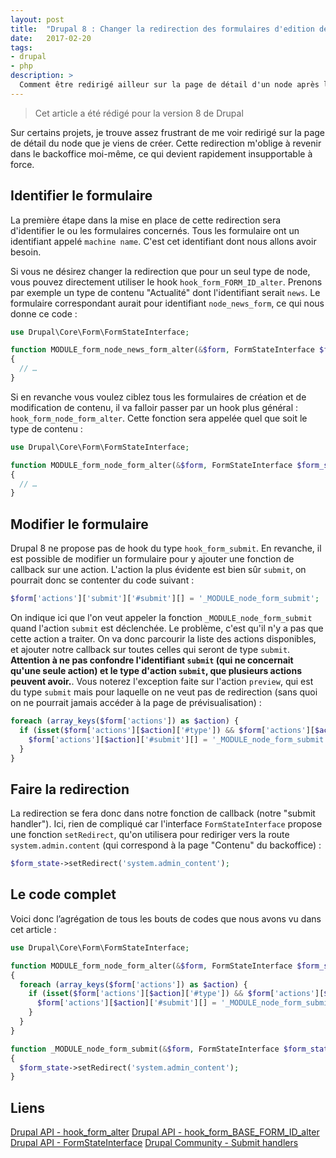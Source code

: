 ```yaml
---
layout: post
title:  "Drupal 8 : Changer la redirection des formulaires d'edition des nodes"
date:   2017-02-20
tags:
- drupal
- php
description: >
  Comment être redirigé ailleur sur la page de détail d'un node après l'avoir créé/modifié ?
---
```


> Cet article a été rédigé pour la version 8 de Drupal

Sur certains projets, je trouve assez frustrant de me voir redirigé sur la page de détail du node que je viens de créer.
Cette redirection m'oblige à revenir dans le backoffice moi-même, ce qui devient rapidement insupportable à force.

## Identifier le formulaire

La première étape dans la mise en place de cette redirection sera d'identifier le ou les formulaires concernés.
Tous les formulaire ont un identifiant appelé `machine name`. C'est cet identifiant dont nous allons avoir besoin.

Si vous ne désirez changer la redirection que pour un seul type de node, vous pouvez directement utiliser le hook `hook_form_FORM_ID_alter`. Prenons par exemple un type de contenu "Actualité" dont l'identifiant serait `news`. Le formulaire correspondant aurait pour identifiant `node_news_form`, ce qui nous donne ce code :

```php
use Drupal\Core\Form\FormStateInterface;

function MODULE_form_node_news_form_alter(&$form, FormStateInterface $form_state)
{
  // …
}
```

Si en revanche vous voulez ciblez tous les formulaires de création et de modification de contenu, il va falloir passer par un hook plus général : `hook_form_node_form_alter`. Cette fonction sera appelée quel que soit le type de contenu :

```php
use Drupal\Core\Form\FormStateInterface;

function MODULE_form_node_form_alter(&$form, FormStateInterface $form_state, $form_id)
{
  // …
}
```

## Modifier le formulaire

Drupal 8 ne propose pas de hook du type `hook_form_submit`. En revanche, il est possible de modifier un formulaire pour y ajouter une fonction de callback sur une action.
L'action la plus évidente est bien sûr `submit`, on pourrait donc se contenter du code suivant :

```php
$form['actions']['submit']['#submit'][] = '_MODULE_node_form_submit';
```

On indique ici que l'on veut appeler la fonction `_MODULE_node_form_submit` quand l'action `submit` est déclenchée. Le problème, c'est qu'il n'y a pas que cette action a traiter. On va donc parcourir la liste des actions disponibles, et ajouter notre callback sur toutes celles qui seront de type `submit`. **Attention à ne pas confondre l'identifiant `submit` (qui ne concernait qu'une seule action) et le type d'action `submit`, que plusieurs actions peuvent avoir.**. Vous noterez l'exception faite sur l'action `preview`, qui est du type `submit` mais pour laquelle on ne veut pas de redirection (sans quoi on ne pourrait jamais accéder à la page de prévisualisation) :

```php
foreach (array_keys($form['actions']) as $action) {
  if (isset($form['actions'][$action]['#type']) && $form['actions'][$action]['#type'] === 'submit' && $action != 'preview') {
    $form['actions'][$action]['#submit'][] = '_MODULE_node_form_submit';
  }
}
```

## Faire la redirection

La redirection se fera donc dans notre fonction de callback (notre "submit handler"). Ici, rien de compliqué car l'interface `FormStateInterface` propose une fonction `setRedirect`, qu'on utilisera pour rediriger vers la route `system.admin.content` (qui correspond à la page "Contenu" du backoffice) :

```php
$form_state->setRedirect('system.admin_content');
```

## Le code complet

Voici donc l’agrégation de tous les bouts de codes que nous avons vu dans cet article :

```php
use Drupal\Core\Form\FormStateInterface;

function MODULE_form_node_form_alter(&$form, FormStateInterface $form_state, $form_id)
{
  foreach (array_keys($form['actions']) as $action) {
    if (isset($form['actions'][$action]['#type']) && $form['actions'][$action]['#type'] === 'submit' && $action != 'preview') {
      $form['actions'][$action]['#submit'][] = '_MODULE_node_form_submit';
    }
  }
}

function _MODULE_node_form_submit(&$form, FormStateInterface $form_state)
{
  $form_state->setRedirect('system.admin_content');
}
```

## Liens

[Drupal API - hook_form_alter](https://api.drupal.org/api/drupal/core!lib!Drupal!Core!Form!form.api.php/function/hook_form_alter/8.2.x)
[Drupal API - hook_form_BASE_FORM_ID_alter](https://api.drupal.org/api/drupal/core%21lib%21Drupal%21Core%21Form%21form.api.php/function/hook_form_BASE_FORM_ID_alter/8.2.x)
[Drupal API - FormStateInterface](https://api.drupal.org/api/drupal/core!lib!Drupal!Core!Form!FormStateInterface.php/interface/FormStateInterface/8.2.x)
[Drupal Community - Submit handlers](https://www.drupal.org/node/2637958)
